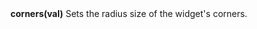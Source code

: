 <a name="corners"><h3 style="padding-top: 40px; margin-top: 40px;"></h3></a>
**corners(val)** Sets the radius size of the widget's corners.

<!--UPDATE WIDGET_IN_CSOUND
    SIdent sprintf "corners(%d) ", rnd(100)/80
    SIdentifier strcat SIdentifier, SIdent
-->